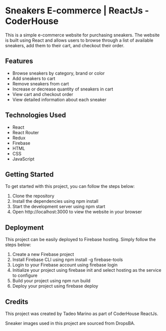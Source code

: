 # Sneakers E-commerce | ReactJs - CoderHouse

This is a simple e-commerce website for purchasing sneakers. The website is built using React and allows users to browse through a list of available sneakers, add them to their cart, and checkout their order.

## Features
- Browse sneakers by category, brand or color
- Add sneakers to cart
- Remove sneakers from cart
- Increase or decrease quantity of sneakers in cart
- View cart and checkout order
- View detailed information about each sneaker
<!-- Search for specific sneakers -->
<!-- Responsive design for desktop and mobile devices -->

## Technologies Used
- React
- React Router
- Redux
- Firebase
- HTML
- CSS
- JavaScript

## Getting Started

To get started with this project, you can follow the steps below:

1. Clone the repository
2. Install the dependencies using npm install
3. Start the development server using npm start
4. Open http://localhost:3000 to view the website in your browser

## Deployment

This project can be easily deployed to Firebase hosting. Simply follow the steps below:

1. Create a new Firebase project
2. Install Firebase CLI using npm install -g firebase-tools
3. Login to your Firebase account using firebase login
4. Initialize your project using firebase init and select hosting as the service to configure
5. Build your project using npm run build
6. Deploy your project using firebase deploy

## Credits

This project was created by Tadeo Marino as part of CoderHouse ReactJs. 

Sneaker images used in this project are sourced from DropsBA.